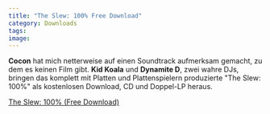 ```yaml
---
title: "The Slew: 100% Free Download"
category: Downloads
tags: 
image: 
---
```


**Cocon** hat mich netterweise auf einen Soundtrack aufmerksam gemacht, zu dem es keinen Film gibt. **Kid Koala** und **Dynamite D**, zwei wahre DJs, bringen das komplett mit Platten und Plattenspielern produzierte "The Slew: 100%" als kostenlosen Download, CD und Doppel-LP heraus.  
  
[The Slew: 100% (Free Download)](http://nufonia.com/ice-cream-news/theslew/)
